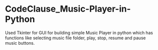 # CodeClause_Music-Player-in-Python
Used Tkinter for GUI for building simple Music Player in python which has functions like selecting music file folder, play, stop, resume and pause music buttons.
